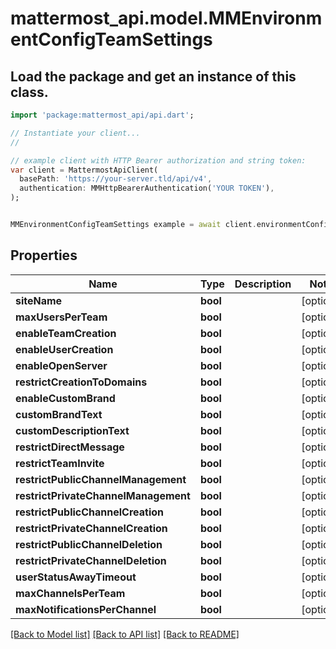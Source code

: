 # mattermost_api.model.MMEnvironmentConfigTeamSettings

## Load the package and get an instance of this class.
```dart
import 'package:mattermost_api/api.dart';

// Instantiate your client...
//

// example client with HTTP Bearer authorization and string token:
var client = MattermostApiClient(
  basePath: 'https://your-server.tld/api/v4',
  authentication: MMHttpBearerAuthentication('YOUR TOKEN'),
);


MMEnvironmentConfigTeamSettings example = await client.environmentConfigTeamSettings.FUNCTION_THAT_RETURNS_THIS_CLASS();

```

## Properties
Name | Type | Description | Notes
------------ | ------------- | ------------- | -------------
**siteName** | **bool** |  | [optional] 
**maxUsersPerTeam** | **bool** |  | [optional] 
**enableTeamCreation** | **bool** |  | [optional] 
**enableUserCreation** | **bool** |  | [optional] 
**enableOpenServer** | **bool** |  | [optional] 
**restrictCreationToDomains** | **bool** |  | [optional] 
**enableCustomBrand** | **bool** |  | [optional] 
**customBrandText** | **bool** |  | [optional] 
**customDescriptionText** | **bool** |  | [optional] 
**restrictDirectMessage** | **bool** |  | [optional] 
**restrictTeamInvite** | **bool** |  | [optional] 
**restrictPublicChannelManagement** | **bool** |  | [optional] 
**restrictPrivateChannelManagement** | **bool** |  | [optional] 
**restrictPublicChannelCreation** | **bool** |  | [optional] 
**restrictPrivateChannelCreation** | **bool** |  | [optional] 
**restrictPublicChannelDeletion** | **bool** |  | [optional] 
**restrictPrivateChannelDeletion** | **bool** |  | [optional] 
**userStatusAwayTimeout** | **bool** |  | [optional] 
**maxChannelsPerTeam** | **bool** |  | [optional] 
**maxNotificationsPerChannel** | **bool** |  | [optional] 

[[Back to Model list]](../GENERATED_README.md#documentation-for-models) [[Back to API list]](../GENERATED_README.md#documentation-for-api-endpoints) [[Back to README]](../GENERATED_README.md)


